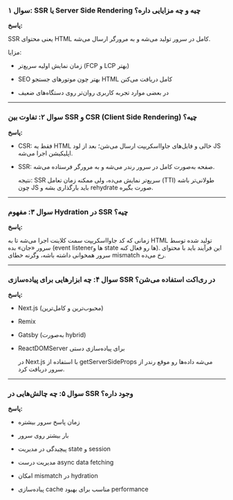 ### **سوال ۱: SSR یا Server Side Rendering چیه و چه مزایایی داره؟**

  

**پاسخ:**

SSR یعنی محتوای HTML کامل در سرور تولید می‌شه و به مرورگر ارسال می‌شه.

مزایا:

- زمان نمایش اولیه سریع‌تر (FCP و LCP بهتر)
    
- SEO بهتر چون موتورهای جستجو HTML کامل دریافت می‌کنن
    
- در بعضی موارد تجربه کاربری روان‌تر روی دستگاه‌های ضعیف
    

---

### **سوال ۲: تفاوت بین SSR و CSR (Client Side Rendering) چیه؟**

  

**پاسخ:**

- CSR: فقط یه HTML خالی و فایل‌های جاوااسکریپت ارسال می‌شن؛ بعد از لود JS اپلیکیشن اجرا می‌شه.
    
- SSR: صفحه به‌صورت کامل در سرور رندر می‌شه و به مرورگر فرستاده می‌شه.
    
    نتیجه: SSR سریع‌تر نمایش می‌ده، ولی ممکنه زمان تعامل (TTI) طولانی‌تر باشه چون JS باید بارگذاری بشه و rehydrate صورت بگیره.
    

---

### **سوال ۳: مفهوم Hydration در SSR چیه؟**

  

**پاسخ:**

زمانی که کد جاوااسکریپت سمت کلاینت اجرا می‌شه تا به HTML تولید شده توسط سرور «جان» بده (event listenerها و state ها رو فعال کنه). این فرآیند باید با محتوای سرور همخوانی داشته باشه، وگرنه خطای mismatch رخ می‌ده.

---

### **سوال ۴: چه ابزارهایی برای پیاده‌سازی SSR در ری‌اکت استفاده می‌شن؟**

  

**پاسخ:**

- Next.js (محبوب‌ترین و کامل‌ترین)
    
- Remix
    
- Gatsby (به‌صورت hybrid)
    
- ReactDOMServer برای پیاده‌سازی دستی
    
    در Next.js با استفاده از getServerSideProps می‌شه داده‌ها رو موقع رندر از سرور دریافت کرد.
    

---

### **سوال ۵: چه چالش‌هایی در SSR وجود داره؟**

  

**پاسخ:**

- زمان پاسخ سرور بیشتره
    
- بار بیشتر روی سرور
    
- پیچیدگی در مدیریت state و session
    
- مدیریت درست async data fetching
    
- امکان mismatch در hydration
    
- پیاده‌سازی cache مناسب برای بهبود performance